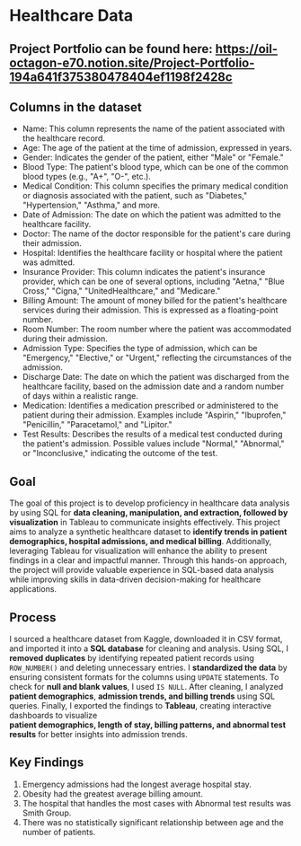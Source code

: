 # Healthcare Data

## Project Portfolio can be found here: https://oil-octagon-e70.notion.site/Project-Portfolio-194a641f375380478404ef1198f2428c

## Columns in the dataset


- Name: This column represents the name of the patient associated with the healthcare record.
- Age: The age of the patient at the time of admission, expressed in years.
- Gender: Indicates the gender of the patient, either "Male" or "Female."
- Blood Type: The patient's blood type, which can be one of the common blood types (e.g., "A+", "O-", etc.).
- Medical Condition: This column specifies the primary medical condition or diagnosis associated with the patient, such as "Diabetes," "Hypertension," "Asthma," and more.
- Date of Admission: The date on which the patient was admitted to the healthcare facility.
- Doctor: The name of the doctor responsible for the patient's care during their admission.
- Hospital: Identifies the healthcare facility or hospital where the patient was admitted.
- Insurance Provider: This column indicates the patient's insurance provider, which can be one of several options, including "Aetna," "Blue Cross," "Cigna," "UnitedHealthcare," and "Medicare."
- Billing Amount: The amount of money billed for the patient's healthcare services during their admission. This is expressed as a floating-point number.
- Room Number: The room number where the patient was accommodated during their admission.
- Admission Type: Specifies the type of admission, which can be "Emergency," "Elective," or "Urgent," reflecting the circumstances of the admission.
- Discharge Date: The date on which the patient was discharged from the healthcare facility, based on the admission date and a random number of days within a realistic range.
- Medication: Identifies a medication prescribed or administered to the patient during their admission. Examples include "Aspirin," "Ibuprofen," "Penicillin," "Paracetamol," and "Lipitor."
- Test Results: Describes the results of a medical test conducted during the patient's admission. Possible values include "Normal," "Abnormal," or "Inconclusive," indicating the outcome of the test.

## Goal

The goal of this project is to develop proficiency in healthcare data analysis by using SQL for **data cleaning, manipulation, and extraction, followed by visualization** in Tableau to communicate insights effectively. 
This project aims to analyze a synthetic healthcare dataset to **identify trends in patient demographics, hospital admissions, and medical billing**. Additionally, leveraging Tableau for visualization will enhance the 
ability to present findings in a clear and impactful manner. Through this hands-on approach, the project will provide valuable experience in SQL-based data analysis while improving skills in data-driven decision-making for healthcare applications.


## Process

I sourced a healthcare dataset from Kaggle, downloaded it in CSV format, and imported it into a **SQL database** for cleaning and analysis. Using SQL, I **removed duplicates** by identifying repeated patient records 
using `ROW_NUMBER()` and deleting unnecessary entries. I **standardized the data** by ensuring consistent formats for the columns using `UPDATE` statements. To check for **null and blank values**, I used `IS NULL`. 
After cleaning, I analyzed **patient demographics**, **admission trends, and billing trends** using SQL queries. Finally, I exported the findings to **Tableau**, creating interactive dashboards to visualize  
**patient demographics, length of stay, billing patterns, and abnormal test results** for better insights into admission trends.


## Key Findings
1. Emergency admissions had the longest average hospital stay.
2. Obesity had the greatest average billing amount. 
3. The hospital that handles the most cases with Abnormal test results was Smith Group.
4. There was no statistically significant relationship between age and the number of patients.
